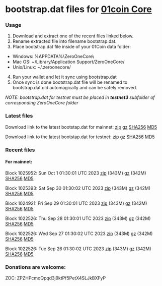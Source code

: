 # bootstrap.dat files for [01coin Core](https://01coin.io)

### Usage

1. Download and extract one of the recent files linked below.
2. Rename extracted file into filename bootstrap.dat.
3. Place bootstrap.dat file inside of your 01Coin data folder:
 - Windows: %APPDATA%\ZeroOneCore\
 - Mac OS: ~/Library/Application Support/ZeroOneCore/
 - Unix/Linux: ~/.zeroonecore/
4. Run your wallet and let it sync using bootstrap.dat
5. Once sync is done bootstrap.dat file will be renamed to bootstrap.dat.old automagically and can be safely removed.

_NOTE: bootstrap.dat for testnet must be placed in **testnet3** subfolder of corresponding ZeroOneCore folder_

### Latest files
Download link to the latest bootstap.dat for mainnet: [zip](https://files.01coin.io/mainnet/bootstrap.dat.zip) [gz](https://files.01coin.io/mainnet/bootstrap.dat.tar.gz) [SHA256](https://files.01coin.io/mainnet/sha256.txt) [MD5](https://files.01coin.io/mainnet/md5.txt)

Download link to the latest bootstap.dat for testnet: [zip](https://files.01coin.io/testnet/bootstrap.dat.zip) [gz](https://files.01coin.io/testnet/bootstrap.dat.tar.gz) [SHA256](https://files.01coin.io/testnet/sha256.txt) [MD5](https://files.01coin.io/testnet/md5.txt)

### Recent files

#### For mainnet:

Block 1025952: Sun Oct  1 01:30:01 UTC 2023 [zip](https://files.01coin.io/mainnet/2023-10-01/bootstrap.dat.zip) (343M) [gz](https://files.01coin.io/mainnet/2023-10-01/bootstrap.dat.tar.gz) (342M) [SHA256](https://files.01coin.io/mainnet/2023-10-01/sha256.txt) [MD5](https://files.01coin.io/mainnet/2023-10-01/md5.txt)

Block 1025393: Sat Sep 30 01:30:02 UTC 2023 [zip](https://files.01coin.io/mainnet/2023-09-30/bootstrap.dat.zip) (343M) [gz](https://files.01coin.io/mainnet/2023-09-30/bootstrap.dat.tar.gz) (342M) [SHA256](https://files.01coin.io/mainnet/2023-09-30/sha256.txt) [MD5](https://files.01coin.io/mainnet/2023-09-30/md5.txt)

Block 1024921: Fri Sep 29 01:30:01 UTC 2023 [zip](https://files.01coin.io/mainnet/2023-09-29/bootstrap.dat.zip) (343M) [gz](https://files.01coin.io/mainnet/2023-09-29/bootstrap.dat.tar.gz) (342M) [SHA256](https://files.01coin.io/mainnet/2023-09-29/sha256.txt) [MD5](https://files.01coin.io/mainnet/2023-09-29/md5.txt)

Block 1022526: Thu Sep 28 01:30:01 UTC 2023 [zip](https://files.01coin.io/mainnet/2023-09-28/bootstrap.dat.zip) (343M) [gz](https://files.01coin.io/mainnet/2023-09-28/bootstrap.dat.tar.gz) (342M) [SHA256](https://files.01coin.io/mainnet/2023-09-28/sha256.txt) [MD5](https://files.01coin.io/mainnet/2023-09-28/md5.txt)

Block 1022526: Wed Sep 27 01:30:02 UTC 2023 [zip](https://files.01coin.io/mainnet/2023-09-27/bootstrap.dat.zip) (343M) [gz](https://files.01coin.io/mainnet/2023-09-27/bootstrap.dat.tar.gz) (342M) [SHA256](https://files.01coin.io/mainnet/2023-09-27/sha256.txt) [MD5](https://files.01coin.io/mainnet/2023-09-27/md5.txt)

Block 1022526: Tue Sep 26 01:30:02 UTC 2023 [zip](https://files.01coin.io/mainnet/2023-09-26/bootstrap.dat.zip) (343M) [gz](https://files.01coin.io/mainnet/2023-09-26/bootstrap.dat.tar.gz) (342M) [SHA256](https://files.01coin.io/mainnet/2023-09-26/sha256.txt) [MD5](https://files.01coin.io/mainnet/2023-09-26/md5.txt)


### Donations are welcome:

ZOC: ZPZHPcmoQpqd3j9ktPf5PetX4SLJkBXFyP
